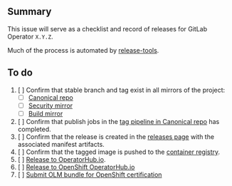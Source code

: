 ## Summary

This issue will serve as a checklist and record of releases for GitLab Operator `X.Y.Z`.

Much of the process is automated by [release-tools](https://gitlab.com/gitlab-org/release-tools).

## To do

1. [ ] Confirm that stable branch and tag exist in all mirrors of the project:
   * [ ] [Canonical repo](https://gitlab.com/gitlab-org/cloud-native/gitlab-operator)
   * [ ] [Security mirror](https://gitlab.com/gitlab-org/security/cloud-native/gitlab-operator/)
   * [ ] [Build mirror](https://dev.gitlab.org/gitlab/cloud-native/gitlab-operator/)
1. [ ] Confirm that publish jobs in the
       [tag pipeline in Canonical repo](https://gitlab.com/gitlab-org/cloud-native/gitlab-operator/-/pipelines?ref=X.Y.Z)
       has completed.
1. [ ] Confirm that the release is created in the
       [releases page](https://gitlab.com/gitlab-org/cloud-native/gitlab-operator/-/releases)
       with the associated manifest artifacts.
1. [ ] Confirm that the tagged image is pushed to the
       [container registry](https://gitlab.com/gitlab-org/cloud-native/gitlab-operator/container_registry).
1. [ ] [Release to OperatorHub.io](doc/developer/operatorhub_publishing.md).
1. [ ] [Release to OpenShift OperatorHub.io](doc/developer/operatorhub_publishing.md)
1. [ ] [Submit OLM bundle for OpenShift certification](doc/developer/redhat_certification.md)
